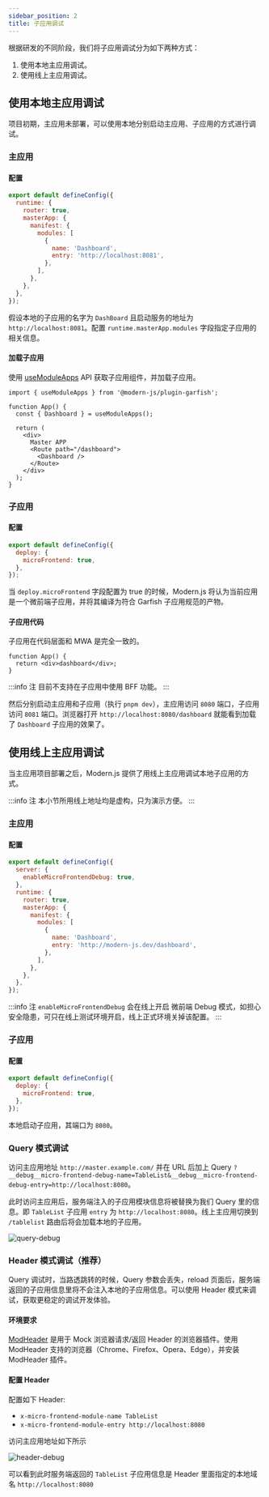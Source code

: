 ```yaml
---
sidebar_position: 2
title: 子应用调试
---
```


根据研发的不同阶段，我们将子应用调试分为如下两种方式：

1. 使用本地主应用调试。
2. 使用线上主应用调试。

## 使用本地主应用调试

项目初期，主应用未部署，可以使用本地分别启动主应用、子应用的方式进行调试。

### 主应用

#### 配置

```js title="modern.config.js"
export default defineConfig({
  runtime: {
    router: true,
    masterApp: {
      manifest: {
        modules: [
          {
            name: 'Dashboard',
            entry: 'http://localhost:8081',
          },
        ],
      },
    },
  },
});
```

假设本地的子应用的名字为 `DashBoard` 且启动服务的地址为 `http://localhost:8081`。配置 `runtime.masterApp.modules` 字段指定子应用的相关信息。

#### 加载子应用

使用 [useModuleApps](/docs/apis/runtime/app/use-module-apps) API 获取子应用组件，并加载子应用。

```tsx title=App.tsx
import { useModuleApps } from '@modern-js/plugin-garfish';

function App() {
  const { Dashboard } = useModuleApps();

  return (
    <div>
      Master APP
      <Route path="/dashboard">
        <Dashboard />
      </Route>
    </div>
  );
}
```

### 子应用

#### 配置

```js title="modern.config.js"
export default defineConfig({
  deploy: {
    microFrontend: true,
  },
});
```

当 `deploy.microFrontend` 字段配置为 true 的时候，Modern.js 将认为当前应用是一个微前端子应用，并将其编译为符合 Garfish 子应用规范的产物。

#### 子应用代码

子应用在代码层面和 MWA 是完全一致的。

```tsx title=src/App.tsx
function App() {
  return <div>dashboard</div>;
}
```

:::info 注
目前不支持在子应用中使用 BFF 功能。
:::

然后分别启动主应用和子应用（执行 `pnpm dev`），主应用访问 `8080` 端口，子应用访问 `8081` 端口。浏览器打开 `http://localhost:8080/dashboard` 就能看到加载了 `Dashboard` 子应用的效果了。

## 使用线上主应用调试

当主应用项目部署之后，Modern.js 提供了用线上主应用调试本地子应用的方式。

:::info 注
本小节所用线上地址均是虚构，只为演示方便。
:::

### 主应用

#### 配置

```js title="modern.config.js"
export default defineConfig({
  server: {
    enableMicroFrontendDebug: true,
  },
  runtime: {
    router: true,
    masterApp: {
      manifest: {
        modules: [
          {
            name: 'Dashboard',
            entry: 'http://modern-js.dev/dashboard',
          },
        ],
      },
    },
  },
});
```

:::info 注
`enableMicroFrontendDebug` 会在线上开启 微前端 Debug 模式，如担心安全隐患，可只在线上测试环境开启，线上正式环境关掉该配置。
:::

### 子应用

#### 配置

```js title="modern.config.js"
export default defineConfig({
  deploy: {
    microFrontend: true,
  },
});
```

本地启动子应用，其端口为 `8080`。

### Query 模式调试

访问主应用地址 `http://master.example.com/` 并在 URL 后加上 Query `?__debug__micro-frontend-debug-name=TableList&__debug__micro-frontend-debug-entry=http://localhost:8080`。

此时访问主应用后，服务端注入的子应用模块信息将被替换为我们 Query 里的信息。即 `TableList` 子应用 `entry` 为 `http://localhost:8080`。线上主应用切换到 `/tablelist` 路由后将会加载本地的子应用。

![query-debug](https://lf3-static.bytednsdoc.com/obj/eden-cn/aphqeh7uhohpquloj/modern-js/docs/query-debug.png)

### Header 模式调试（推荐）

Query 调试时，当路透跳转的时候，Query 参数会丢失，reload 页面后，服务端返回的子应用信息里将不会注入本地的子应用信息。可以使用 Header 模式来调试，获取更稳定的调试开发体验。

#### 环境要求

[ModHeader](https://modheader.com/install) 是用于 Mock 浏览器请求/返回 Header 的浏览器插件。使用 ModHeader 支持的浏览器（Chrome、Firefox、Opera、Edge），并安装 ModHeader 插件。

#### 配置 Header

配置如下 Header:

- `x-micro-frontend-module-name TableList`
- `x-micro-frontend-module-entry http://localhost:8080`

访问主应用地址如下所示

![header-debug](https://lf3-static.bytednsdoc.com/obj/eden-cn/aphqeh7uhohpquloj/modern-js/docs/header-debug.png)

可以看到此时服务端返回的 `TableList` 子应用信息是 Header 里面指定的本地域名 `http://localhost:8080`
